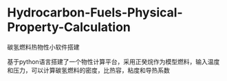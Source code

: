 # Hydrocarbon-Fuels-Physical-Property-Calculation

碳氢燃料热物性小软件搭建

基于python语言搭建了一个物性计算平台，采用正癸烷作为模型燃料，输入温度和压力，可以计算碳氢燃料的密度，比热容，粘度和导热系数
